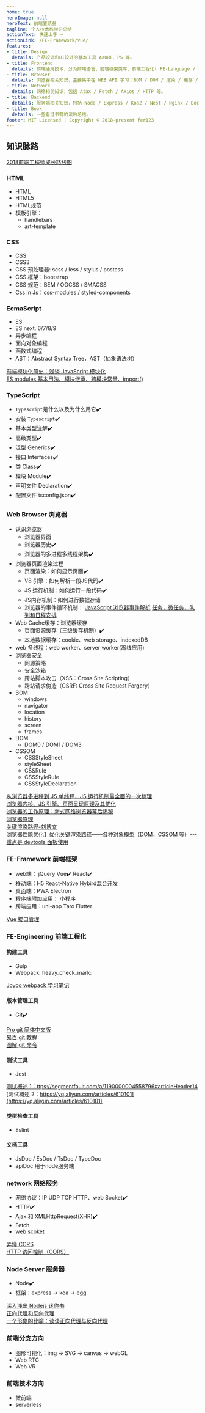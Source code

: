 ```yaml
---
home: true
heroImage: null
heroText: 前端壹贰叁
tagline: 个人技术栈学习总结
actionText: 快速上手 →
actionLink: /FE-Framework/Vue/
features:
- title: Design
  details: 产品设计和UI设计的基本工具 AXURE、PS 等。
- title: Frontend
  details: 前端通用技术，分为前端语言、前端框架类库、前端工程化( FE-Language / FE-Framework / FE-Engineering )等。
- title: Browser
  details: 浏览器相关知识，主要集中在 WEB API 学习：BOM / DOM / 渲染 / 缓存 / V8 等。
- title: Network
  details: 网络相关知识，包括 Ajax / Fetch / Axios / HTTP 等。
- title: Backend
  details: 服务端相关知识，包括 Node / Express / Koa2 / Nest / Nginx / Docker 等。
- title: Book
  details: 一些看过书籍的读后总结。
footer: MIT Licensed | Copyright © 2018-present fer123
---
```


## 知识脉路

[2018前端工程师成长路线图](https://www.cnblogs.com/fundebug/p/2018-frontend-roadmap.html)

### HTML

- HTML
- HTML5
- HTML规范
- 模板引擎：
    - handlebars
    - art-template

### CSS

- CSS
- CSS3
- CSS 预处理器: scss / less / stylus / postcss
- CSS 框架：bootstrap
- CSS 规范：BEM / OOCSS / SMACSS
- Css in Js：css-modules / styled-components

### EcmaScript

- ES
- ES next: 6/7/8/9
- 异步编程
- 面向对象编程
- 函数式编程
- AST：Abstract Syntax Tree，AST（抽象语法树）

[前端模块化简史：浅谈 JavaScript 模块化](https://www.cnblogs.com/Leo_wl/p/4869090.html)<br>
[ES modules 基本用法、模块继承、跨模块常量、import()](https://www.cnblogs.com/ChenChunChang/p/8296373.html)

### TypeScript

-   `Typescript`是什么以及为什么用它:heavy_check_mark:
-   安装 `Typescript`:heavy_check_mark:
-   基本类型注解:heavy_check_mark:
-   高级类型:heavy_check_mark:
-   泛型 Generics:heavy_check_mark:
-   接口 Interfaces:heavy_check_mark:
-   类 Class:heavy_check_mark:
-   模块 Module:heavy_check_mark:
-   声明文件 Declaration:heavy_check_mark:
-   配置文件 tsconfig.json:heavy_check_mark:

### Web Browser 浏览器

- 认识浏览器
    - 浏览器界面
    - 浏览器历史:heavy_check_mark:
    - 浏览器的多进程多线程架构:heavy_check_mark:
- 浏览器页面渲染过程
    - 页面渲染：如何显示页面:heavy_check_mark:
    - V8 引擎：如何解析一段JS代码:heavy_check_mark:
    - JS 运行机制：如何运行一段代码:heavy_check_mark:
    - JS内存机制：如何进行数据存储
    - 浏览器的事件循环机制：
    [JavaScript 浏览器事件解析](https://zhuanlan.zhihu.com/p/22718822)
    [任务，微任务，队列和日程安排](https://jakearchibald.com/2015/tasks-microtasks-queues-and-schedules/)
- Web Cache缓存：浏览器缓存
    - 页面资源缓存（三级缓存机制）:heavy_check_mark:
    - 本地数据缓存：cookie、web storage、indexedDB
- web 多线程：web worker、server worker(离线应用)
- 浏览器安全
    - 同源策略
    - 安全沙箱
    - 跨站脚本攻击（XSS：Cross Site Scripting）
    - 跨站请求伪造（CSRF: Cross Site Request Forgery）
- BOM
    - windows
    - navigator
    - location 
    - history
    - screen
    - frames
- DOM
    - DOM0 / DOM1 / DOM3
- CSSOM
    - CSSStyleSheet
    - styleSheet
    - CSSRule
    - CSSStyleRule
    - CSSStyleDeclaration

[从浏览器多进程到 JS 单线程，JS 运行机制最全面的一次梳理](http://www.dailichun.com/2018/01/21/js_singlethread_eventloop.html)<br>
[浏览器内核、JS 引擎、页面呈现原理及其优化](https://www.zybuluo.com/yangfch3/note/671516)<br>
[浏览器的工作原理：新式网络浏览器幕后揭秘](https://www.html5rocks.com/zh/tutorials/internals/howbrowserswork/)<br>
[浏览器原理](https://github.com/lhyt/issue/issues/22)<br>
[关键渲染路径-刘博文](https://github.com/berwin/Blog/issues/29)<br>
[浏览器性能优化】优化关键渲染路径——各种对象模型（DOM，CSSOM 等）---重点是 devtools 面板使用](https://www.jianshu.com/p/dcc416bfa9c9)

### FE-Framework 前端框架
- web端： jQuery  Vue:heavy_check_mark:  React:heavy_check_mark:
- 移动端：H5 React-Native Hybird混合开发
- 桌面端：PWA Electron
- 程序端附加应用： 小程序
- 跨端应用：uni-app  Taro  Flutter

[Vue 接口管理](https://www.jianshu.com/p/89ca6428a4b5)

### FE-Engineering 前端工程化

#### 构建工具
- Gulp
- Webpack: heavy_check_mark:

[Joyco webpack 学习笔记](https://www.cnblogs.com/joyco773/tag/webpack/)

#### 版本管理工具
- Git:heavy_check_mark:

[Pro git 简体中文版](https://iissnan.com/progit/)<br>
[易百 git 教程](https://www.yiibai.com/git/)<br>
[图解 git 命令](https://github.com/geeeeeeeeek/git-recipes/wiki/4.1-%E5%9B%BE%E8%A7%A3-Git-%E5%91%BD%E4%BB%A4)

#### 测试工具
- Jest

[测试概述 1：ttps://segmentfault.com/a/1190000004558796#articleHeader14](https://segmentfault.com/a/1190000004558796#articleHeader14)<br>
[测试概述 2：https://yq.aliyun.com/articles/610101](https://yq.aliyun.com/articles/610101)

#### 类型检查工具
- Eslint

#### 文档工具
- JsDoc / EsDoc / TsDoc / TypeDoc
- apiDoc 用于node服务端

### network 网络服务

- 网络协议：IP UDP TCP HTTP、web Socket:heavy_check_mark:
- HTTP:heavy_check_mark:
- Ajax 和 XMLHttpRequest(XHR):heavy_check_mark:
- Fetch
- web scoket

[弄懂 CORS](https://www.jianshu.com/p/f9c21da2c661)<br>
[HTTP 访问控制（CORS）](https://developer.mozilla.org/zh-CN/docs/Web/HTTP/Access_control_CORS)<br>


### Node Server 服务器

- Node:heavy_check_mark:
- 框架：express -> koa -> egg

[深入浅出 Nodejs 迷你书](https://www.infoq.cn/article/nodejs)<br>
[正向代理和反向代理](https://uule.iteye.com/blog/2436289)<br>
[一个形象的比喻：谈谈正向代理与反向代理](https://cloud.tencent.com/developer/news/198489)

### 前端分支方向

- 图形可视化：img -> SVG -> canvas -> webGL
- Web RTC
- Web VR

### 前端技术方向

- 微前端
- serverless
